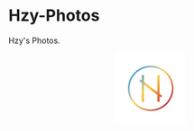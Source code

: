 # Hzy-Photos
Hzy's Photos.

<div align="center">
  <img src="https://github.com/carboxylBase/Hzy-Photos/blob/main/Hzy-icons/Hzy-icon.png" alt="icon" style="width:25%;">
</div>

